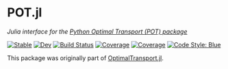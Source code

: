 # POT.jl

*Julia interface for the [Python Optimal Transport (POT) package](https://pythonot.github.io/)*

[![Stable](https://img.shields.io/badge/docs-stable-blue.svg)](https://devmotion.github.io/POT.jl/stable)
[![Dev](https://img.shields.io/badge/docs-dev-blue.svg)](https://devmotion.github.io/POT.jl/dev)
[![Build Status](https://github.com/devmotion/POT.jl/workflows/CI/badge.svg)](https://github.com/devmotion/POT.jl/actions)
[![Coverage](https://codecov.io/gh/devmotion/POT.jl/branch/master/graph/badge.svg)](https://codecov.io/gh/devmotion/POT.jl)
[![Coverage](https://coveralls.io/repos/github/devmotion/POT.jl/badge.svg?branch=master)](https://coveralls.io/github/devmotion/POT.jl?branch=master)
[![Code Style: Blue](https://img.shields.io/badge/code%20style-blue-4495d1.svg)](https://github.com/invenia/BlueStyle)

This package was originally part of [OptimalTransport.jl](https://github.com/zsteve/OptimalTransport.jl).
